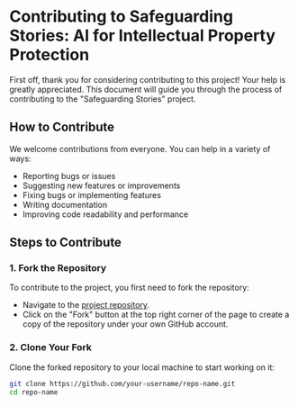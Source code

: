 # Contributing to Safeguarding Stories: AI for Intellectual Property Protection

First off, thank you for considering contributing to this project! Your help is greatly appreciated. This document will guide you through the process of contributing to the "Safeguarding Stories" project.

## How to Contribute

We welcome contributions from everyone. You can help in a variety of ways:

- Reporting bugs or issues
- Suggesting new features or improvements
- Fixing bugs or implementing features
- Writing documentation
- Improving code readability and performance

## Steps to Contribute

### 1. Fork the Repository
To contribute to the project, you first need to fork the repository:

- Navigate to the [project repository](https://github.com/your-username/repo-name).
- Click on the "Fork" button at the top right corner of the page to create a copy of the repository under your own GitHub account.

### 2. Clone Your Fork
Clone the forked repository to your local machine to start working on it:

```bash
git clone https://github.com/your-username/repo-name.git
cd repo-name
